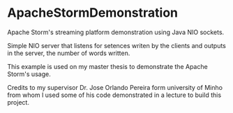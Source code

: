 # ApacheStormDemonstration
Apache Storm's streaming platform demonstration using Java NIO sockets.

Simple NIO server that listens for setences writen by the clients and outputs in the server, the number of words written. 

This example is used on my master thesis to demonstrate the Apache Storm's usage. 

Credits to my supervisor Dr. Jose Orlando Pereira form university of Minho from whom I used some of his code demonstrated in a lecture to build this project. 
